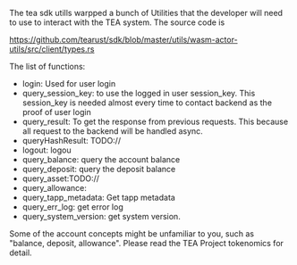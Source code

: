The tea sdk utills warpped a bunch of Utilities that the developer will need to use to interact with the TEA system. The source code is

https://github.com/tearust/sdk/blob/master/utils/wasm-actor-utils/src/client/types.rs

The list of functions:

* login: Used for user login
* query_session_key: to use the logged in user session_key. This session_key is needed almost every time to contact backend as the proof of user login
* query_result: To get the response from previous requests. This because all request to the backend will be handled async.
* queryHashResult: TODO://
* logout: logou
* query_balance: query the account balance
* query_deposit: query the deposit balance 
* query_asset:TODO://
* query_allowance:
* query_tapp_metadata: Get tapp metadata
* query_err_log: get error log
* query_system_version: get system version.

Some of the account concepts might be unfamiliar to you, such as "balance, deposit, allowance". Please read the TEA Project tokenomics for detail.
